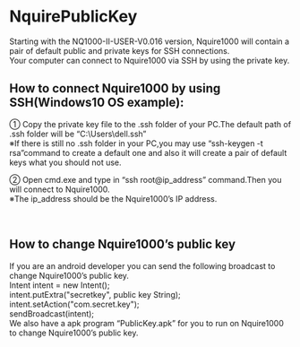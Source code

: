 # NquirePublicKey
Starting with the NQ1000-II-USER-V0.016 version, Nquire1000 will contain a pair of default public and private keys for SSH connections. <br>
Your computer can connect to Nquire1000 via SSH by using the private key.
<br>
##  How to connect Nquire1000 by using SSH(Windows10 OS example):
①	Copy the private key file to the .ssh folder of your PC.The default path of .ssh folder will be “C:\Users\dell\.ssh”<br>
※If there is still no .ssh folder in your PC,you may use “ssh-keygen -t rsa”command to create a default one and also it will create a pair of default keys what you should not use.<br>

 
②	Open cmd.exe and type in “ssh root@ip_address” command.Then you will connect to Nquire1000.<br>
※The ip_address should be the Nquire1000’s IP address.<br>
 

 

 
##  How to change Nquire1000’s public key<br>
If you are an android developer you can send the following broadcast to change Nquire1000’s public key.<br>
Intent intent = new Intent();  <br>
intent.putExtra("secretkey", public key String);<br>
intent.setAction("com.secret.key"); <br>
sendBroadcast(intent);<br>
	We also have a apk program “PublicKey.apk” for you to run on Nquire1000 to change Nquire1000’s public key.<br>

 

 
